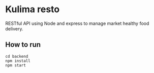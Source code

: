 # Kulima resto
RESTful API using Node and express to manage market healthy food delivery.

## How to run
```
cd backend
npm install
npm start
```
